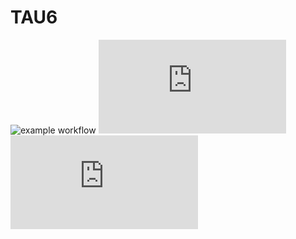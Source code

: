 # TAU6
![example workflow](https://github.com/Fancia96/TAU6/actions/workflows/github-actions-demo.yml/badge.svg)
![example workflow](https://github.com/Fancia96/TAU6/-/jobs/3491614538/artifacts/z3/target/site/jacoco/index.html)
![Coverage Badge](https://img.shields.io/endpoint?url=https://gist.githubusercontent.com/Fancia96/<gist_id>/raw/<your-repo>__pull_##.json)
